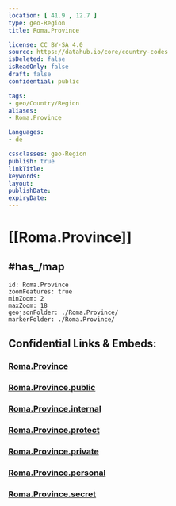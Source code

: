 ```yaml
---
location: [ 41.9 , 12.7 ] 
type: geo-Region
title: Roma.Province

license: CC BY-SA 4.0
source: https://datahub.io/core/country-codes
isDeleted: false
isReadOnly: false
draft: false
confidential: public

tags:
- geo/Country/Region
aliases:
- Roma.Province

Languages:
- de

cssclasses: geo-Region
publish: true
linkTitle: 
keywords: 
layout: 
publishDate: 
expiryDate: 
---
```


# [[Roma.Province]]

## #has_/map  

```leaflet
id: Roma.Province
zoomFeatures: true 
minZoom: 2 
maxZoom: 18
geojsonFolder: ./Roma.Province/
markerFolder: ./Roma.Province/
```


## Confidential Links & Embeds: 

### [Roma.Province](/_Standards/Earth/Continent/Europe/Europe~South/Italy/regions~Italy/Lazio/Roma.Province.md) 

### [Roma.Province.public](/_public/Earth/Continent/Europe/Europe~South/Italy/regions~Italy/Lazio/Roma.Province.public.md) 

### [Roma.Province.internal](/_internal/Earth/Continent/Europe/Europe~South/Italy/regions~Italy/Lazio/Roma.Province.internal.md) 

### [Roma.Province.protect](/_protect/Earth/Continent/Europe/Europe~South/Italy/regions~Italy/Lazio/Roma.Province.protect.md) 

### [Roma.Province.private](/_private/Earth/Continent/Europe/Europe~South/Italy/regions~Italy/Lazio/Roma.Province.private.md) 

### [Roma.Province.personal](/_personal/Earth/Continent/Europe/Europe~South/Italy/regions~Italy/Lazio/Roma.Province.personal.md) 

### [Roma.Province.secret](/_secret/Earth/Continent/Europe/Europe~South/Italy/regions~Italy/Lazio/Roma.Province.secret.md)

